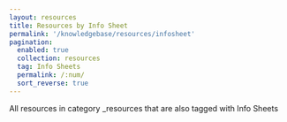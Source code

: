 ```yaml
---
layout: resources
title: Resources by Info Sheet
permalink: '/knowledgebase/resources/infosheet'
pagination: 
  enabled: true
  collection: resources
  tag: Info Sheets
  permalink: /:num/
  sort_reverse: true
---
```


All resources in category _resources that are also tagged with Info Sheets